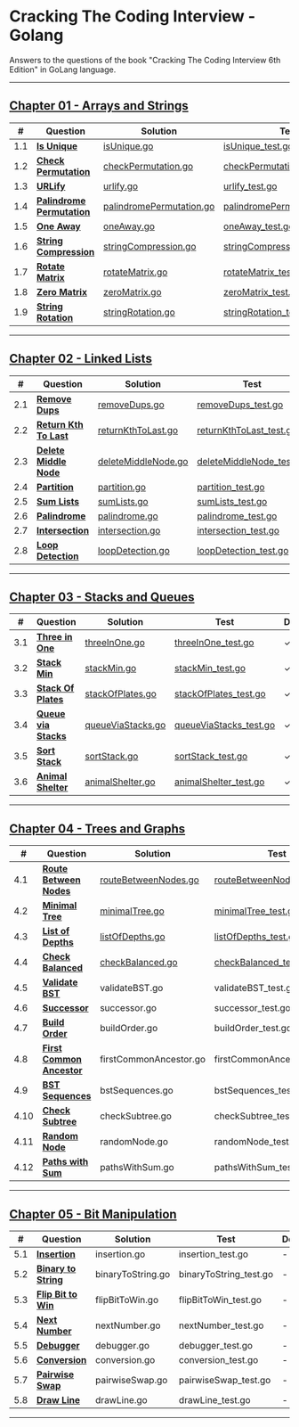 # Cracking The Coding Interview - Golang
Answers to the questions of the book "Cracking The Coding Interview 6th Edition" in GoLang language.


_________________
## [Chapter 01 - Arrays and Strings](Chapter01-ArraysAndStrings/)
|  #  | **Question**               | Solution                 | Test                          | Done |
| --- | ---------------------- | ------------------------ | ----------------------------- | ---- |
| 1.1 | [**Is Unique**](Chapter01-ArraysAndStrings/1.1-IsUnique/)              | [isUnique.go](Chapter01-ArraysAndStrings/1.1-IsUnique/isUnique.go)              | [isUnique_test.go](Chapter01-ArraysAndStrings/1.1-IsUnique/isUnique_test.go)              |  ✓  |
| 1.2 | [**Check Permutation**](Chapter01-ArraysAndStrings/1.2-CheckPermutation/)      | [checkPermutation.go](Chapter01-ArraysAndStrings/1.2-CheckPermutation/checkPermutation.go)      | [checkPermutation_test.go](Chapter01-ArraysAndStrings/1.2-CheckPermutation/checkPermutation_test.go)      |  ✓  |
| 1.3 | [**URLify**](Chapter01-ArraysAndStrings/1.3-URLify/)                 | [urlify.go](Chapter01-ArraysAndStrings/1.3-URLify/urlify.go)                | [urlify_test.go](Chapter01-ArraysAndStrings/1.3-URLify/urlify_test.go)                |  ✓  |
| 1.4 | [**Palindrome Permutation**](Chapter01-ArraysAndStrings/1.4-PalindromePermutation/) | [palindromePermutation.go](Chapter01-ArraysAndStrings/1.4-PalindromePermutation/palindromePermutation.go) | [palindromePermutation_test.go](Chapter01-ArraysAndStrings/1.4-PalindromePermutation/palindromePermutation_test.go) |  ✓  |
| 1.5 | [**One Away**](Chapter01-ArraysAndStrings/1.5-OneAway/)               | [oneAway.go](Chapter01-ArraysAndStrings/1.5-OneAway/oneAway.go)               | [oneAway_test.go](Chapter01-ArraysAndStrings/1.5-OneAway/oneAway_test.go)               |  ✓  |
| 1.6 | [**String Compression**](Chapter01-ArraysAndStrings/1.6-StringCompression/)     | [stringCompression.go](Chapter01-ArraysAndStrings/1.6-StringCompression/stringCompression.go)     | [stringCompression_test.go](Chapter01-ArraysAndStrings/1.6-StringCompression/stringCompression_test.go)     |  ✓  |
| 1.7 | [**Rotate Matrix**](Chapter01-ArraysAndStrings/1.7-RotateMatrix/)          | [rotateMatrix.go](Chapter01-ArraysAndStrings/1.7-RotateMatrix/rotateMatrix.go)          | [rotateMatrix_test.go](Chapter01-ArraysAndStrings/1.7-RotateMatrix/rotateMatrix_test.go)          |  ✓  |
| 1.8 | [**Zero Matrix**](Chapter01-ArraysAndStrings/1.8-ZeroMatrix/)            | [zeroMatrix.go](Chapter01-ArraysAndStrings/1.8-ZeroMatrix/zeroMatrix.go)            | [zeroMatrix_test.go](Chapter01-ArraysAndStrings/1.8-ZeroMatrix/zeroMatrix_test.go)            |  ✓  |
| 1.9 | [**String Rotation**](Chapter01-ArraysAndStrings/1.9-StringRotation/)        | [stringRotation.go](Chapter01-ArraysAndStrings/1.9-StringRotation/stringRotation.go)        | [stringRotation_test.go](Chapter01-ArraysAndStrings/1.9-StringRotation/stringRotation_test.go)        |  ✓  |
_________________
## [Chapter 02 - Linked Lists](Chapter02-LinkedLists/)
|  #  | **Question**               | Solution                 | Test                          | Done |
| --- | ------------------ | ------------------------ | ----------------------------- | ---- |
| 2.1 | [**Remove Dups**](Chapter02-LinkedLists/2.1-RemoveDups/)           | [removeDups.go](Chapter02-LinkedLists/2.1-RemoveDups/removeDups.go)              | [removeDups_test.go](Chapter02-LinkedLists/2.1-RemoveDups/removeDups_test.go)              |  ✓  |
| 2.2 | [**Return Kth To Last**](Chapter02-LinkedLists/2.2-ReturnKthToLast/)           | [returnKthToLast.go](Chapter02-LinkedLists/2.2-ReturnKthToLast/returnKthToLast.go)              | [returnKthToLast_test.go](Chapter02-LinkedLists/2.2-ReturnKthToLast/returnKthToLast_test.go)              |  ✓  |
| 2.3 | [**Delete Middle Node**](Chapter02-LinkedLists/2.3-DeleteMiddleNode/)           | [deleteMiddleNode.go](Chapter02-LinkedLists/2.3-DeleteMiddleNode/deleteMiddleNode.go)              | [deleteMiddleNode_test.go](Chapter02-LinkedLists/2.3-DeleteMiddleNode/deleteMiddleNode_test.go)              |  ✓  |
| 2.4 | [**Partition**](Chapter02-LinkedLists/2.4-Partition/)           | [partition.go](Chapter02-LinkedLists/2.4-Partition/partition.go)              | [partition_test.go](Chapter02-LinkedLists/2.4-Partition/partition_test.go)              |  ✓  |
| 2.5 | [**Sum Lists**](Chapter02-LinkedLists/2.5-SumLists/)           | [sumLists.go](Chapter02-LinkedLists/2.5-SumLists/sumLists.go)              | [sumLists_test.go](Chapter02-LinkedLists/2.5-SumLists/sumLists_test.go)              |  ✓  |
| 2.6 | [**Palindrome**](Chapter02-LinkedLists/2.6-Palindrome/)           | [palindrome.go](Chapter02-LinkedLists/2.6-Palindrome/palindrome.go)              | [palindrome_test.go](Chapter02-LinkedLists/2.6-Palindrome/palindrome_test.go)              |  ✓  |
| 2.7 | [**Intersection**](Chapter02-LinkedLists/2.7-Intersection/)           | [intersection.go](Chapter02-LinkedLists/2.7-Intersection/intersection.go)              | [intersection_test.go](Chapter02-LinkedLists/2.7-Intersection/intersection_test.go)              |  ✓  |
| 2.8 | [**Loop Detection**](Chapter02-LinkedLists/2.8-LoopDetection/)           | [loopDetection.go](Chapter02-LinkedLists/2.8-LoopDetection/loopDetection.go)              | [loopDetection_test.go](Chapter02-LinkedLists/2.8-LoopDetection/loopDetection_test.go)              |  ✓  |
_________________
## [Chapter 03 - Stacks and Queues](Chapter03-StacksAndQueues/)
|  #  | **Question**               | Solution                 | Test                          | Done |
| --- | ------------------ | ------------------------ | ----------------------------- | ---- |
| 3.1 | [**Three in One**](Chapter03-StacksAndQueues/3.1-ThreeInOne/) | [threeInOne.go](Chapter03-StacksAndQueues/3.1-ThreeInOne/threeInOne.go) | [threeInOne_test.go](Chapter03-StacksAndQueues/3.1-ThreeInOne/threeInOne_test.go) |  ✓  |
| 3.2 | [**Stack Min**](Chapter03-StacksAndQueues/3.2-StackMin/) | [stackMin.go](Chapter03-StacksAndQueues/3.2-StackMin/stackMin.go) | [stackMin_test.go](Chapter03-StacksAndQueues/3.2-StackMin/stackMin_test.go) |  ✓  |
| 3.3 | [**Stack Of Plates**](Chapter03-StacksAndQueues/3.3-StackOfPlates/) | [stackOfPlates.go](Chapter03-StacksAndQueues/3.3-StackOfPlates/stackOfPlates.go) | [stackOfPlates_test.go](Chapter03-StacksAndQueues/3.3-StackOfPlates/stackOfPlates_test.go) |  ✓  |
| 3.4 | [**Queue via Stacks**](Chapter03-StacksAndQueues/3.4-QueueViaStacks/) | [queueViaStacks.go](Chapter03-StacksAndQueues/3.4-QueueViaStacks/queueViaStacks.go) | [queueViaStacks_test.go](Chapter03-StacksAndQueues/3.4-QueueViaStacks/queueViaStacks_test.go) |  ✓  |
| 3.5 | [**Sort Stack**](Chapter03-StacksAndQueues/3.5-SortStack/) | [sortStack.go](Chapter03-StacksAndQueues/3.5-SortStack/sortStack.go) | [sortStack_test.go](Chapter03-StacksAndQueues/3.5-SortStack/sortStack_test.go) |  ✓  |
| 3.6 | [**Animal Shelter**](Chapter03-StacksAndQueues/3.6-AnimalShelter/) | [animalShelter.go](Chapter03-StacksAndQueues/3.6-AnimalShelter/animalShelter.go) | [animalShelter_test.go](Chapter03-StacksAndQueues/3.6-AnimalShelter/animalShelter_test.go) |  ✓  |
_________________
## [Chapter 04 - Trees and Graphs](Chapter04-TreesAndGraphs/)
|  #  | **Question**               | Solution                 | Test                          | Done |
| --- | ------------------ | ------------------------ | ----------------------------- | ---- |
| 4.1 | [**Route Between Nodes**](Chapter04-TreesAndGraphs/4.1-RouteBetweenNodes/) | [routeBetweenNodes.go](Chapter04-TreesAndGraphs/4.1-RouteBetweenNodes/routeBetweenNodes.go) | [routeBetweenNodes_test.go](Chapter04-TreesAndGraphs/4.1-RouteBetweenNodes/routeBetweenNodes_test.go) |  ✓  |
| 4.2 | [**Minimal Tree**](Chapter04-TreesAndGraphs/4.2-MinimalTree/) | [minimalTree.go](Chapter04-TreesAndGraphs/4.2-MinimalTree/minimalTree.go) | [minimalTree_test.go](Chapter04-TreesAndGraphs/4.2-MinimalTree/minimalTree_test.go) |  ✓  |
| 4.3 | [**List of Depths**](Chapter04-TreesAndGraphs/4.3-ListOfDepths/) | [listOfDepths.go](Chapter04-TreesAndGraphs/4.3-ListOfDepths/listOfDepths.go) | [listOfDepths_test.go](Chapter04-TreesAndGraphs/4.3-ListOfDepths/listOfDepths_test.go) |  ✓  |
| 4.4 | [**Check Balanced**](Chapter04-TreesAndGraphs/4.4-CheckBalanced/) | [checkBalanced.go](Chapter04-TreesAndGraphs/4.4-CheckBalanced/checkBalanced.go) | [checkBalanced_test.go](Chapter04-TreesAndGraphs/4.4-CheckBalanced/checkBalanced_test.go) |  ✓  |
| 4.5 | [**Validate BST**](Chapter04-TreesAndGraphs/4.5-ValidateBST/) | validateBST.go | validateBST_test.go |  -  |
| 4.6 | [**Successor**](Chapter04-TreesAndGraphs/4.6-Successor/) | successor.go | successor_test.go |  -  |
| 4.7 | [**Build Order**](Chapter04-TreesAndGraphs/4.7-BuildOrder/) | buildOrder.go | buildOrder_test.go |  -  |
| 4.8 | [**First Common Ancestor**](Chapter04-TreesAndGraphs/4.8-FirstCommonAncestor/) | firstCommonAncestor.go | firstCommonAncestor_test.go |  -  |
| 4.9 | [**BST Sequences**](Chapter04-TreesAndGraphs/4.9-BSTSequences/) | bstSequences.go | bstSequences_test.go |  -  |
| 4.10 | [**Check Subtree**](Chapter04-TreesAndGraphs/4.10-CheckSubtree/) | checkSubtree.go | checkSubtree_test.go |  -  |
| 4.11 | [**Random Node**](Chapter04-TreesAndGraphs/4.11-RandomNode/) | randomNode.go | randomNode_test.go |  -  |
| 4.12 | [**Paths with Sum**](Chapter04-TreesAndGraphs/4.12-PathsWithSum/) | pathsWithSum.go | pathsWithSum_test.go |  -  |
_________________
## [Chapter 05 - Bit Manipulation](Chapter05-BitManipulation/)
|  #  | **Question**               | Solution                 | Test                          | Done |
| --- | ------------------ | ------------------------ | ----------------------------- | ---- |
| 5.1 | [**Insertion**](Chapter05-BitManipulation/5.1-Insertion/) | insertion.go | insertion_test.go |  -  |
| 5.2 | [**Binary to String**](Chapter05-BitManipulation/5.2-BinaryToString/) | binaryToString.go | binaryToString_test.go |  -  |
| 5.3 | [**Flip Bit to Win**](Chapter05-BitManipulation/5.3-FlipBitToWin/) | flipBitToWin.go | flipBitToWin_test.go |  -  |
| 5.4 | [**Next Number**](Chapter05-BitManipulation/5.4-NextNumber/) | nextNumber.go | nextNumber_test.go |  -  |
| 5.5 | [**Debugger**](Chapter05-BitManipulation/5.5-Debugger/) | debugger.go | debugger_test.go |  -  |
| 5.6 | [**Conversion**](Chapter05-BitManipulation/5.6-Conversion/) | conversion.go | conversion_test.go |  -  |
| 5.7 | [**Pairwise Swap**](Chapter05-BitManipulation/5.7-PairwiseSwap/) | pairwiseSwap.go | pairwiseSwap_test.go |  -  |
| 5.8 | [**Draw Line**](Chapter05-BitManipulation/5.8-DrawLine/) | drawLine.go | drawLine_test.go |  -  |
_________________
